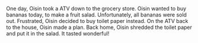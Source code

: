 One day, Oisin took a ATV down to the grocery store. Oisin wanted to buy bananas today, to make a fruit salad. Unfortunately, all bananas were sold out. Frustrated, Oisin decided to buy toilet paper instead. On the ATV back to the house, Oisin made a plan. Back home, Oisin shredded the toilet paper and put it in the salad. It tasted wonderful!
